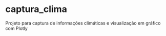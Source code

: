 # captura_clima
Projeto para captura de informações climáticas e visualização em gráfico com Plotly
